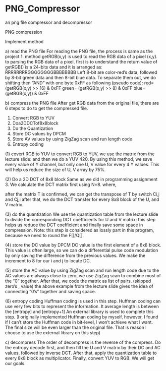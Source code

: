 # PNG_Compressor

an png file compressor and decompressor

PNG compression

Implement method

a) read the PNG file
For reading the PNG file, the process is same as the project 1. method getRGB(x,y) is used to read the RGB data of a pixel (x,y).
to parsing the RGB data of a pixel, first is to understand the return value of getRGB() is a 24-bits data and it is arranged as:
RRRRRRRRGGGGGGGGBBBBBBBB
Left 8-bit are color-red’s data, followed by 8-bit green data and then 8-bit blue data.
To separate them out, we do shifting then “AND” with one byte 0xFF as following (pseudo code):
red= (getRGB(x,y) >> 16) & 0xFF
green= (getRGB(x,y) >> 8) & 0xFF
blue= (getRGB(x,y)) & 0xFF

b) compress the PNG file
After get RGB data from the original file, there are 6 steps to do to get the compressed file.

1. Convert RGB to YUV
2. Doa2DDCTof8x8block
3. Do the Quantization
4. Store DC values by DPCM
5. Store AV values by using ZigZag scan and run length code
6. Entropy coding

(1) covert RGB to YUV
to convert RGB to YUV, we use the matrix from the lecture slide:
and then we do a YUV 420. By using this method, we save every value of Y channel, but only one U, V value for every 4 Y values. This will help us reduce the size of U, V array by 75%.

(2) Do a 2D DCT of 8x8 block
Same as we did in programming assignment 3. We calculate the DCT matrix first using N=8. where,
     
after the matrix T is confirmed, we can get the transpose of T by switch Ci,j and Cj,i after that, we do the DCT transfer for every 8x8 block of the U, and V matrix.

(3) do the quantization
We use the quantization table from the lecture slide to divide the corresponding DCT coefficients for U and V matrix:
  this step helps us reduce the DCT coefficient and finally save some space in compression.
Note: this step is considered as lossly part in this program, because we need to round the F[]/Q[].

(4) store the DC value by DPCM
DC value is the first element of a 8x8 block. This value is often large, so we can do a differential pulse code modulation by only saving the difference from the previous values.
We make the increment to 8 for our i and j to locate DC.

(5) store the AC value by using ZigZag scan and run length code
due to the AC values are always close to zero, we use ZigZag scan to combine most of the “0” together. After that, we code the matrix as list of pairs. (skipped zero’s , value)
   the above example from the lecture slide gives the idea of connecting “0’s” together and saving space.

(6) entropy coding
Huffman coding is used in this step.
Huffman coding can use very few bits to represent the information. It average length is between the [entropy] and [entropy+1]
An external library is used to complete this step.
(I originally implemented Huffman coding by myself, however, I found if I can’t store the Huffman code in bit-level, I won’t achieve what I want. The final size will be even larger than the original file. That is reason I choose to use the external library on this step)

c) decompress
The order of decompress is the reverse of the compress.
Do the entropy decode first, and then fill the U and V matrix by their DC and AC values, followed by inverse DCT. After that, apply the quantization table to every 8x8 block as multiplicator. Finally, convert YUV to RGB. We will get our goals.
